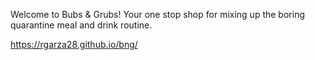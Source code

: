 Welcome to Bubs & Grubs! Your one stop shop for mixing up the boring quarantine meal and drink routine.

https://rgarza28.github.io/bng/
